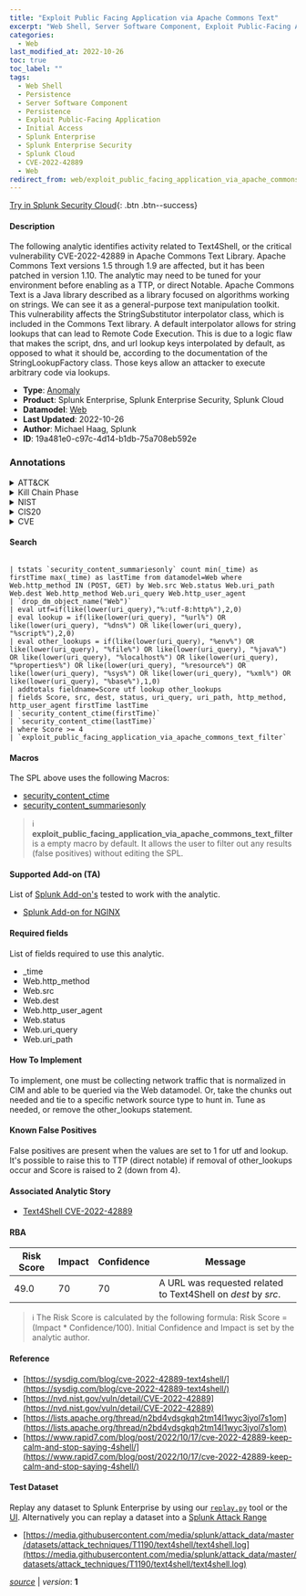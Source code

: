 ```yaml
---
title: "Exploit Public Facing Application via Apache Commons Text"
excerpt: "Web Shell, Server Software Component, Exploit Public-Facing Application"
categories:
  - Web
last_modified_at: 2022-10-26
toc: true
toc_label: ""
tags:
  - Web Shell
  - Persistence
  - Server Software Component
  - Persistence
  - Exploit Public-Facing Application
  - Initial Access
  - Splunk Enterprise
  - Splunk Enterprise Security
  - Splunk Cloud
  - CVE-2022-42889
  - Web
redirect_from: web/exploit_public_facing_application_via_apache_commons_text/
---
```




[Try in Splunk Security Cloud](https://www.splunk.com/en_us/cyber-security.html){: .btn .btn--success}

#### Description

The following analytic identifies activity related to Text4Shell, or the critical vulnerability CVE-2022-42889 in Apache Commons Text Library. Apache Commons Text versions 1.5 through 1.9 are affected, but it has been patched in version 1.10. The analytic may need to be tuned for your environment before enabling as a TTP, or direct Notable. Apache Commons Text is a Java library described as a library focused on algorithms working on strings. We can see it as a general-purpose text manipulation toolkit. This vulnerability affects the StringSubstitutor interpolator class, which is included in the Commons Text library. A default interpolator allows for string lookups that can lead to Remote Code Execution. This is due to a logic flaw that makes the script, dns, and url lookup keys interpolated by default, as opposed to what it should be, according to the documentation of the StringLookupFactory class. Those keys allow an attacker to execute arbitrary code via lookups.

- **Type**: [Anomaly](https://github.com/splunk/security_content/wiki/Detection-Analytic-Types)
- **Product**: Splunk Enterprise, Splunk Enterprise Security, Splunk Cloud
- **Datamodel**: [Web](https://docs.splunk.com/Documentation/CIM/latest/User/Web)
- **Last Updated**: 2022-10-26
- **Author**: Michael Haag, Splunk
- **ID**: 19a481e0-c97c-4d14-b1db-75a708eb592e

### Annotations
<details>
  <summary>ATT&CK</summary>

<div markdown="1">

#### [ATT&CK](https://attack.mitre.org/)

| ID          | Technique   | Tactic         |
| ----------- | ----------- |--------------- |
| [T1505.003](https://attack.mitre.org/techniques/T1505/003/) | Web Shell | Persistence |

| [T1505](https://attack.mitre.org/techniques/T1505/) | Server Software Component | Persistence |

| [T1190](https://attack.mitre.org/techniques/T1190/) | Exploit Public-Facing Application | Initial Access |

</div>
</details>


<details>
  <summary>Kill Chain Phase</summary>

<div markdown="1">

* Exploitation


</div>
</details>


<details>
  <summary>NIST</summary>

<div markdown="1">

* DE.CM



</div>
</details>

<details>
  <summary>CIS20</summary>

<div markdown="1">

* CIS 3
* CIS 5
* CIS 16



</div>
</details>

<details>
  <summary>CVE</summary>

<div markdown="1">

| ID          | Summary | [CVSS](https://nvd.nist.gov/vuln-metrics/cvss) |
| ----------- | ----------- | -------------- |
| [CVE-2022-42889](https://nvd.nist.gov/vuln/detail/CVE-2022-42889) | Apache Commons Text performs variable interpolation, allowing properties to be dynamically evaluated and expanded. The standard format for interpolation is &#34;${prefix:name}&#34;, where &#34;prefix&#34; is used to locate an instance of org.apache.commons.text.lookup.StringLookup that performs the interpolation. Starting with version 1.5 and continuing through 1.9, the set of default Lookup instances included interpolators that could result in arbitrary code execution or contact with remote servers. These lookups are: - &#34;script&#34; - execute expressions using the JVM script execution engine (javax.script) - &#34;dns&#34; - resolve dns records - &#34;url&#34; - load values from urls, including from remote servers Applications using the interpolation defaults in the affected versions may be vulnerable to remote code execution or unintentional contact with remote servers if untrusted configuration values are used. Users are recommended to upgrade to Apache Commons Text 1.10.0, which disables the problematic interpolators by default. | None |



</div>
</details>


#### Search

```

| tstats `security_content_summariesonly` count min(_time) as firstTime max(_time) as lastTime from datamodel=Web where Web.http_method IN (POST, GET) by Web.src Web.status Web.uri_path Web.dest Web.http_method Web.uri_query Web.http_user_agent 
| `drop_dm_object_name("Web")` 
| eval utf=if(like(lower(uri_query),"%:utf-8:http%"),2,0) 
| eval lookup = if(like(lower(uri_query), "%url%") OR like(lower(uri_query), "%dns%") OR like(lower(uri_query), "%script%"),2,0) 
| eval other_lookups = if(like(lower(uri_query), "%env%") OR like(lower(uri_query), "%file%") OR like(lower(uri_query), "%java%") OR like(lower(uri_query), "%localhost%") OR like(lower(uri_query), "%properties%") OR like(lower(uri_query), "%resource%") OR like(lower(uri_query), "%sys%") OR like(lower(uri_query), "%xml%") OR like(lower(uri_query), "%base%"),1,0) 
| addtotals fieldname=Score utf lookup other_lookups 
| fields Score, src, dest, status, uri_query, uri_path, http_method, http_user_agent firstTime lastTime 
| `security_content_ctime(firstTime)` 
| `security_content_ctime(lastTime)` 
| where Score >= 4 
| `exploit_public_facing_application_via_apache_commons_text_filter`
```

#### Macros
The SPL above uses the following Macros:
* [security_content_ctime](https://github.com/splunk/security_content/blob/develop/macros/security_content_ctime.yml)
* [security_content_summariesonly](https://github.com/splunk/security_content/blob/develop/macros/security_content_summariesonly.yml)

> :information_source:
> **exploit_public_facing_application_via_apache_commons_text_filter** is a empty macro by default. It allows the user to filter out any results (false positives) without editing the SPL.


#### Supported Add-on (TA)
List of [Splunk Add-on's](https://docs.splunk.com/Documentation/AddOns/released/Overview/AboutSplunkadd-ons) tested to work with the analytic.

* [Splunk Add-on for NGINX](https://splunkbase.splunk.com/app/3258)


#### Required fields
List of fields required to use this analytic.
* _time
* Web.http_method
* Web.src
* Web.dest
* Web.http_user_agent
* Web.status
* Web.uri_query
* Web.uri_path



#### How To Implement
To implement, one must be collecting network traffic that is normalized in CIM and able to be queried via the Web datamodel. Or, take the chunks out needed and tie to a specific network source type to hunt in. Tune as needed, or remove the other_lookups statement.
#### Known False Positives
False positives are present when the values are set to 1 for utf and lookup. It&#39;s possible to raise this to TTP (direct notable) if removal of other_lookups occur and Score is raised to 2 (down from 4).

#### Associated Analytic Story
* [Text4Shell CVE-2022-42889](/stories/text4shell_cve-2022-42889)




#### RBA

| Risk Score  | Impact      | Confidence   | Message      |
| ----------- | ----------- |--------------|--------------|
| 49.0 | 70 | 70 | A URL was requested related to Text4Shell on $dest$ by $src$. |


> :information_source:
> The Risk Score is calculated by the following formula: Risk Score = (Impact * Confidence/100). Initial Confidence and Impact is set by the analytic author.


#### Reference

* [https://sysdig.com/blog/cve-2022-42889-text4shell/](https://sysdig.com/blog/cve-2022-42889-text4shell/)
* [https://nvd.nist.gov/vuln/detail/CVE-2022-42889](https://nvd.nist.gov/vuln/detail/CVE-2022-42889)
* [https://lists.apache.org/thread/n2bd4vdsgkqh2tm14l1wyc3jyol7s1om](https://lists.apache.org/thread/n2bd4vdsgkqh2tm14l1wyc3jyol7s1om)
* [https://www.rapid7.com/blog/post/2022/10/17/cve-2022-42889-keep-calm-and-stop-saying-4shell/](https://www.rapid7.com/blog/post/2022/10/17/cve-2022-42889-keep-calm-and-stop-saying-4shell/)



#### Test Dataset
Replay any dataset to Splunk Enterprise by using our [`replay.py`](https://github.com/splunk/attack_data#using-replaypy) tool or the [UI](https://github.com/splunk/attack_data#using-ui).
Alternatively you can replay a dataset into a [Splunk Attack Range](https://github.com/splunk/attack_range#replay-dumps-into-attack-range-splunk-server)

* [https://media.githubusercontent.com/media/splunk/attack_data/master/datasets/attack_techniques/T1190/text4shell/text4shell.log](https://media.githubusercontent.com/media/splunk/attack_data/master/datasets/attack_techniques/T1190/text4shell/text4shell.log)



[*source*](https://github.com/splunk/security_content/tree/develop/detections/web/exploit_public_facing_application_via_apache_commons_text.yml) \| *version*: **1**